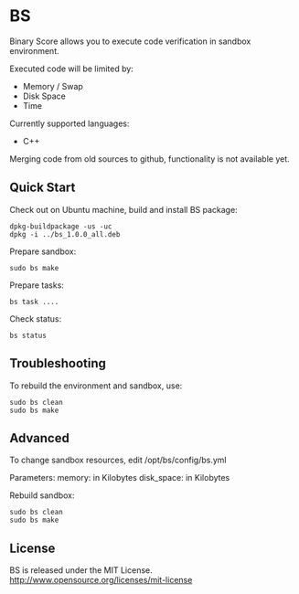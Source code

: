 BS
==

Binary Score allows you to execute code verification in sandbox environment. 

Executed code will be limited by:

 * Memory / Swap
 * Disk Space
 * Time
 
Currently supported languages:

* C++

Merging code from old sources to github, functionality is not available yet.

## Quick Start

Check out on Ubuntu machine, build and install BS package:

    dpkg-buildpackage -us -uc
    dpkg -i ../bs_1.0.0_all.deb
   

Prepare sandbox:

    sudo bs make
        
Prepare tasks:

    bs task ....
    
Check status:

    bs status

## Troubleshooting

To rebuild the environment and sandbox, use:

    sudo bs clean
    sudo bs make

## Advanced

To change sandbox resources, edit
    /opt/bs/config/bs.yml

Parameters:
    memory: in Kilobytes
    disk_space: in Kilobytes

Rebuild sandbox:

    sudo bs clean
    sudo bs make

## License

BS is released under the MIT License. http://www.opensource.org/licenses/mit-license

